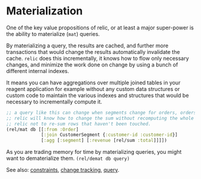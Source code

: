 # Materialization

One of the key value propositions of relic, or at least a major super-power is the ability to materialize (`mat`) queries.

By materializing a query, the results are cached, and further more transactions that would change the results automatically invalidate 
the cache. `relic` does this incrementally, it knows how to flow only necessary changes, 
and minimize the work done on change by using a bunch of different internal indexes.

It means you can have aggregations over multiple joined tables in your reagent application for example without
any custom data structures or custom code to maintain the various indexes and structures that would be necessary to incrementally compute it.

```clojure
;; a query like this can change when segments change for orders, orders are changed. 
;; relic will know how to change the sum without recomputing the whole query, it does this with a custom index for the sum that allows 
;; relic not to re-sum rows that haven't been touched.
(rel/mat db [[:from :Order]
             [:join CustomerSegment {:customer-id :customer-id}]
             [:agg [:segment] [:revenue [rel/sum :total]]]])
```

As you are trading memory for time by materializing queries, you might want to dematerialize them. `(rel/demat db query)`

See also: [constraints](constraints.md), [change tracking](change-tracking.md), [query](query.md).